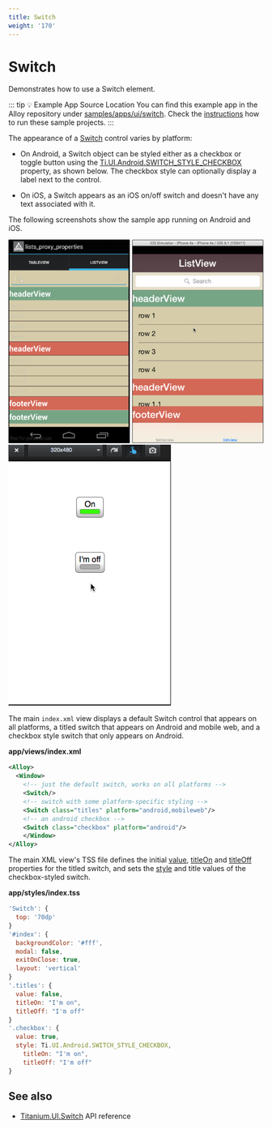 ```yaml
---
title: Switch
weight: '170'
---
```


# Switch

Demonstrates how to use a Switch element.

::: tip 💡 Example App Source Location
You can find this example app in the Alloy repository under [samples/apps/ui/switch](https://github.com/appcelerator/alloy/tree/master/samples/apps/ui/switch). Check the [instructions](/guide/Alloy_Framework/Alloy_Guide/Alloy_Test_Apps/) how to run these sample projects.
:::

The appearance of a [Switch](#!/api/Titanium.UI.Switch) control varies by platform:

* On Android, a Switch object can be styled either as a checkbox or toggle button using the [Ti.UI.Android.SWITCH\_STYLE\_CHECKBOX](#!/api/Titanium.UI.Switch-property-style) property, as shown below. The checkbox style can optionally display a label next to the control.

* On iOS, a Switch appears as an iOS on/off switch and doesn't have any text associated with it.

The following screenshots show the sample app running on Android and iOS.

![screenshot](./screenshot.png) ![switch_mobile_web](./switch_mobile_web.png)

The main `index.xml` view displays a default Switch control that appears on all platforms, a titled switch that appears on Android and mobile web, and a checkbox style switch that only appears on Android.

**app/views/index.xml**

```xml
<Alloy>
  <Window>
    <!-- just the default switch, works on all platforms -->
    <Switch/>
    <!-- switch with some platform-specific styling -->
    <Switch class="titles" platform="android,mobileweb"/>
    <!-- an android checkbox -->
    <Switch class="checkbox" platform="android"/>
    </Window>
</Alloy>
```

The main XML view's TSS file defines the initial [value](#!/api/Titanium.UI.Switch-property-value), [titleOn](#!/api/Titanium.UI.Switch-property-titleOn) and [titleOff](#!/api/Titanium.UI.Switch-property-titleOff) properties for the titled switch, and sets the [style](#!/api/Titanium.UI.Switch-property-style) and title values of the checkbox-styled switch.

**app/styles/index.tss**

```javascript
'Switch': {
  top: '70dp'
}
'#index': {
  backgroundColor: '#fff',
  modal: false,
  exitOnClose: true,
  layout: 'vertical'
}
'.titles': {
  value: false,
  titleOn: "I'm on",
  titleOff: "I'm off"
}
'.checkbox': {
  value: true,
  style: Ti.UI.Android.SWITCH_STYLE_CHECKBOX,
    titleOn: "I'm on",
    titleOff: "I'm off"
}
```

## See also

* [Titanium.UI.Switch](#!/api/Titanium.UI.Switch) API reference
